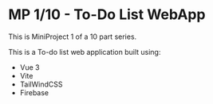 # MP 1/10 - To-Do List WebApp

This is MiniProject 1 of a 10 part series.

This is a To-do list web application built using:
- Vue 3 
- Vite 
- TailWindCSS
- Firebase
